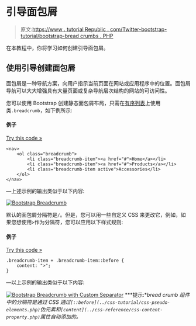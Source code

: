 # 引导面包屑

> 原文:[https://www . tutorial Republic . com/Twitter-bootstrap-tutorial/bootstrap-bread crumbs . PHP](https://www.tutorialrepublic.com/twitter-bootstrap-tutorial/bootstrap-breadcrumbs.php)

在本教程中，你将学习如何创建引导面包屑。

## 使用引导创建面包屑

面包屑是一种导航方案，向用户指示当前页面在网站或应用程序中的位置。面包屑导航可以大大增强具有大量页面或复杂导航层次结构的网站的可访问性。

您可以使用 Bootstrap 创建静态面包屑布局，只需在[有序列表](../html-tutorial/html-lists.php)上使用类`.breadcrumb`，如下例所示:

#### 例子

[Try this code »](../codelab.php?topic=bootstrap&file=breadcrumb "Try this code using online Editor")

```
<nav>
    <ol class="breadcrumb">
        <li class="breadcrumb-item"><a href="#">Home</a></li>
        <li class="breadcrumb-item"><a href="#">Products</a></li>
        <li class="breadcrumb-item active">Accessories</li>
    </ol>
</nav>
```

—上述示例的输出类似于以下内容:

[![Bootstrap Breadcrumb](../Images/165a2c74597babe859f857ebc4f5bb8a.png)](../codelab.php?topic=bootstrap&file=breadcrumb) 

默认的面包屑分隔符是`/`。但是，您可以用一些自定义 CSS 来更改它，例如，如果您想使用`>`作为分隔符，您可以应用以下样式规则:

#### 例子

[Try this code »](../codelab.php?topic=bootstrap&file=changing-breadcrumb-separator "Try this code using online Editor")

```
.breadcrumb-item + .breadcrumb-item::before {
    content: ">";
}
```

—以上示例的输出类似于以下内容:

[![Bootstrap Breadcrumb with Custom Separator](../Images/5ebc1690a591e8e16d57d6f34f50f99d.png)](../codelab.php?topic=bootstrap&file=changing-breadcrumb-separator)  ***提示:**bread crumb 组件中的分隔符是通过 CSS 通过`[::before](../css-tutorial/css-pseudo-elements.php)`伪元素和`[content](../css-reference/css-content-property.php)`属性自动添加的。*
